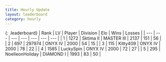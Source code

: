 ```yaml
---
title: Hourly Update
layout: leaderboard
category: hourly
---
```


{: .leaderboard}
| Rank | LV | Player | Division | Elo | Wins | Losses |
| --- | --- | --- | --- | --- | --- | --- |
| <span data-change="0">1</span> | 1272 | <span title="ID: 402846">Sktima II</span> | MASTER III | <span data-change="3">2137</span> | <span data-change="3">151</span> | <span data-change="1">56</span> |
| <span data-change="0">2</span> | 697 | <span title="ID: 544038">297974</span> | ONYX IV | <span data-change="0">2000</span> | <span data-change="0">54</span> | <span data-change="0">15</span> |
| <span data-change="0">3</span> | 115 | <span title="ID: 459203">Kitty409</span> | ONYX IV | <span data-change="0">2000</span> | <span data-change="0">78</span> | <span data-change="0">22</span> |
| <span data-change="0">4</span> | 1585 | <span title="ID: 498412">LuckySpin</span> | ONYX IV | <span data-change="0">2000</span> | <span data-change="0">72</span> | <span data-change="0">27</span> |
| <span data-change="2">5</span> | 295 | <span title="ID: 139917">NoelleonHoliday</span> | DIAMOND I | <span data-change="23">1993</span> | <span data-change="4">83</span> | <span data-change="1">50</span> |